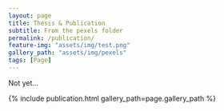 ```yaml
---
layout: page
title: Thesis & Publication
subtitle: From the pexels folder
permalink: /publication/
feature-img: "assets/img/test.png"
gallery_path: "assets/img/pexels"
tags: [Page]
---
```


Not yet...  

{% include publication.html gallery_path=page.gallery_path %}